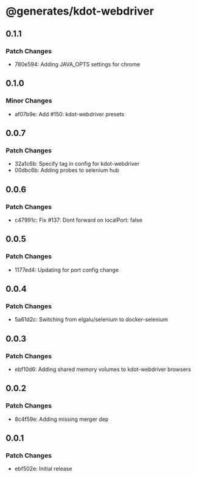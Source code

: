 # @generates/kdot-webdriver

## 0.1.1

### Patch Changes

- 780e594: Adding JAVA_OPTS settings for chrome

## 0.1.0

### Minor Changes

- af07b9e: Add #150: kdot-webdriver presets

## 0.0.7

### Patch Changes

- 32a1c6b: Specify tag in config for kdot-webdriver
- 00dbc6b: Adding probes to selenium hub

## 0.0.6

### Patch Changes

- c47991c: Fix #137: Dont forward on localPort: false

## 0.0.5

### Patch Changes

- 1177ed4: Updating for port config change

## 0.0.4

### Patch Changes

- 5a61d2c: Switching from elgalu/selenium to docker-selenium

## 0.0.3

### Patch Changes

- ebf10d6: Adding shared memory volumes to kdot-webdriver browsers

## 0.0.2

### Patch Changes

- 8c4f59e: Adding missing merger dep

## 0.0.1

### Patch Changes

- ebf502e: Initial release
